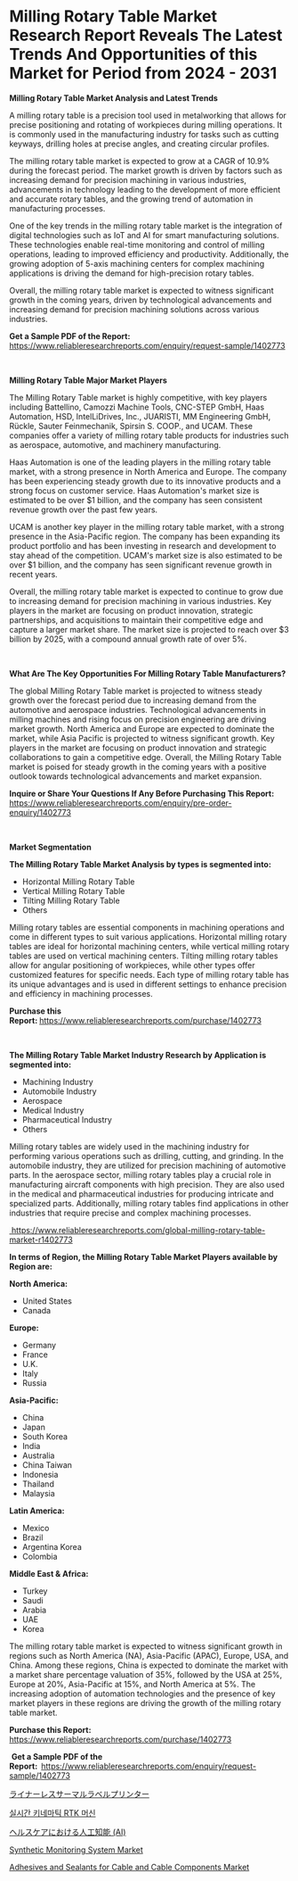 <p><h1>Milling Rotary Table Market Research Report Reveals The Latest Trends And Opportunities of this Market for Period from 2024 - 2031</h1></p><p><strong>Milling Rotary Table Market Analysis and Latest Trends</strong></p>
<p><p>A milling rotary table is a precision tool used in metalworking that allows for precise positioning and rotating of workpieces during milling operations. It is commonly used in the manufacturing industry for tasks such as cutting keyways, drilling holes at precise angles, and creating circular profiles.</p><p>The milling rotary table market is expected to grow at a CAGR of 10.9% during the forecast period. The market growth is driven by factors such as increasing demand for precision machining in various industries, advancements in technology leading to the development of more efficient and accurate rotary tables, and the growing trend of automation in manufacturing processes.</p><p>One of the key trends in the milling rotary table market is the integration of digital technologies such as IoT and AI for smart manufacturing solutions. These technologies enable real-time monitoring and control of milling operations, leading to improved efficiency and productivity. Additionally, the growing adoption of 5-axis machining centers for complex machining applications is driving the demand for high-precision rotary tables.</p><p>Overall, the milling rotary table market is expected to witness significant growth in the coming years, driven by technological advancements and increasing demand for precision machining solutions across various industries.</p></p>
<p><strong>Get a Sample PDF of the Report:&nbsp;</strong> <a href="https://www.reliableresearchreports.com/enquiry/request-sample/1402773">https://www.reliableresearchreports.com/enquiry/request-sample/1402773</a></p>
<p>&nbsp;</p>
<p><strong>Milling Rotary Table Major Market Players</strong></p>
<p><p>The Milling Rotary Table market is highly competitive, with key players including Battellino, Camozzi Machine Tools, CNC-STEP GmbH, Haas Automation, HSD, IntelLiDrives, Inc., JUARISTI, MM Engineering GmbH, Rückle, Sauter Feinmechanik, Spirsin S. COOP., and UCAM. These companies offer a variety of milling rotary table products for industries such as aerospace, automotive, and machinery manufacturing.</p><p>Haas Automation is one of the leading players in the milling rotary table market, with a strong presence in North America and Europe. The company has been experiencing steady growth due to its innovative products and a strong focus on customer service. Haas Automation's market size is estimated to be over $1 billion, and the company has seen consistent revenue growth over the past few years.</p><p>UCAM is another key player in the milling rotary table market, with a strong presence in the Asia-Pacific region. The company has been expanding its product portfolio and has been investing in research and development to stay ahead of the competition. UCAM's market size is also estimated to be over $1 billion, and the company has seen significant revenue growth in recent years.</p><p>Overall, the milling rotary table market is expected to continue to grow due to increasing demand for precision machining in various industries. Key players in the market are focusing on product innovation, strategic partnerships, and acquisitions to maintain their competitive edge and capture a larger market share. The market size is projected to reach over $3 billion by 2025, with a compound annual growth rate of over 5%.</p></p>
<p>&nbsp;</p>
<p><strong>What Are The Key Opportunities For Milling Rotary Table Manufacturers?</strong></p>
<p><p>The global Milling Rotary Table market is projected to witness steady growth over the forecast period due to increasing demand from the automotive and aerospace industries. Technological advancements in milling machines and rising focus on precision engineering are driving market growth. North America and Europe are expected to dominate the market, while Asia Pacific is projected to witness significant growth. Key players in the market are focusing on product innovation and strategic collaborations to gain a competitive edge. Overall, the Milling Rotary Table market is poised for steady growth in the coming years with a positive outlook towards technological advancements and market expansion.</p></p>
<p><strong>Inquire or Share Your Questions If Any Before Purchasing This Report:</strong> <a href="https://www.reliableresearchreports.com/enquiry/pre-order-enquiry/1402773">https://www.reliableresearchreports.com/enquiry/pre-order-enquiry/1402773</a></p>
<p>&nbsp;</p>
<p><strong>Market Segmentation</strong></p>
<p><strong>The Milling Rotary Table Market Analysis by types is segmented into:</strong></p>
<p><ul><li>Horizontal Milling Rotary Table</li><li>Vertical Milling Rotary Table</li><li>Tilting Milling Rotary Table</li><li>Others</li></ul></p>
<p><p>Milling rotary tables are essential components in machining operations and come in different types to suit various applications. Horizontal milling rotary tables are ideal for horizontal machining centers, while vertical milling rotary tables are used on vertical machining centers. Tilting milling rotary tables allow for angular positioning of workpieces, while other types offer customized features for specific needs. Each type of milling rotary table has its unique advantages and is used in different settings to enhance precision and efficiency in machining processes.</p></p>
<p><strong>Purchase this Report:&nbsp;</strong><a href="https://www.reliableresearchreports.com/purchase/1402773">https://www.reliableresearchreports.com/purchase/1402773</a></p>
<p>&nbsp;</p>
<p><strong>The Milling Rotary Table Market Industry Research by Application is segmented into:</strong></p>
<p><ul><li>Machining Industry</li><li>Automobile Industry</li><li>Aerospace</li><li>Medical Industry</li><li>Pharmaceutical Industry</li><li>Others</li></ul></p>
<p><p>Milling rotary tables are widely used in the machining industry for performing various operations such as drilling, cutting, and grinding. In the automobile industry, they are utilized for precision machining of automotive parts. In the aerospace sector, milling rotary tables play a crucial role in manufacturing aircraft components with high precision. They are also used in the medical and pharmaceutical industries for producing intricate and specialized parts. Additionally, milling rotary tables find applications in other industries that require precise and complex machining processes.</p></p>
<p><a href="https://www.reliableresearchreports.com/global-milling-rotary-table-market-r1402773">&nbsp;https://www.reliableresearchreports.com/global-milling-rotary-table-market-r1402773</a></p>
<p><strong>In terms of Region, the Milling Rotary Table Market Players available by Region are:</strong></p>
<p>
    <p> <strong> North America: </strong>
        <ul>
            <li>United States</li>
            <li>Canada</li>
        </ul>
        </p> 
    <p> <strong> Europe: </strong>
        <ul>
            <li>Germany</li>
            <li>France</li>
            <li>U.K.</li>
            <li>Italy</li>
            <li>Russia</li>
        </ul>
        </p> 
    <p> <strong> Asia-Pacific: </strong>
        <ul>
            <li>China</li>
            <li>Japan</li>
            <li>South Korea</li>
            <li>India</li>
            <li>Australia</li>
            <li>China Taiwan</li>
            <li>Indonesia</li>
            <li>Thailand</li>
            <li>Malaysia</li>
        </ul>
        </p> 
    <p> <strong> Latin America: </strong>
        <ul>
            <li>Mexico</li>
            <li>Brazil</li>
            <li>Argentina Korea</li>
            <li>Colombia</li>
        </ul>
        </p> 
    <p> <strong> Middle East & Africa: </strong>
        <ul>
            <li>Turkey</li>
            <li>Saudi</li>
            <li>Arabia</li>
            <li>UAE</li>
            <li>Korea</li>
        </ul>
    </p>
    </p>
<p><p>The milling rotary table market is expected to witness significant growth in regions such as North America (NA), Asia-Pacific (APAC), Europe, USA, and China. Among these regions, China is expected to dominate the market with a market share percentage valuation of 35%, followed by the USA at 25%, Europe at 20%, Asia-Pacific at 15%, and North America at 5%. The increasing adoption of automation technologies and the presence of key market players in these regions are driving the growth of the milling rotary table market.</p></p>
<p><strong>Purchase this Report: </strong><a href="https://www.reliableresearchreports.com/purchase/1402773">https://www.reliableresearchreports.com/purchase/1402773</a></p>
<p>&nbsp;<strong>Get a Sample PDF of the Report:&nbsp;&nbsp;</strong><a href="https://www.reliableresearchreports.com/enquiry/request-sample/1402773">https://www.reliableresearchreports.com/enquiry/request-sample/1402773</a></p>
<p><strong></strong></p>
<p><p><a href="https://github.com/oqoeusbvpadwjs08/Market-Research-Report-List-2/blob/main/8098492114113.md">ライナーレスサーマルラベルプリンター</a></p><p><a href="https://github.com/ROBERTS65DAVID/Market-Research-Report-List-1/blob/main/5154064124386.md">실시간 키네마틱 RTK 머신</a></p><p><a href="https://github.com/AaronVargas43/Market-Research-Report-List-2/blob/main/3506581114114.md">ヘルスケアにおける人工知能 (AI)</a></p><p><a href="https://www.linkedin.com/pulse/synthetic-monitoring-system-market-insight-trends-growth-forecasted-zrqne">Synthetic Monitoring System Market</a></p><p><a href="https://github.com/bmorecock/Market-Research-Report-List-3/blob/main/adhesives-and-sealants-for-cable-and-cable-components-market.md">Adhesives and Sealants for Cable and Cable Components Market</a></p></p>